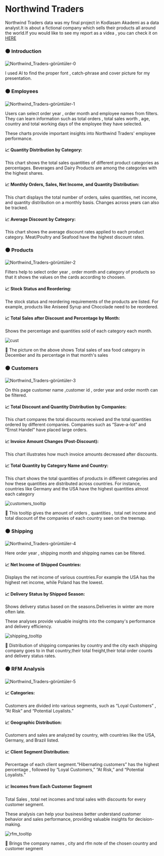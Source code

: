 # Northwind Traders

Northwind Traders data was my final project in Kodlasam Akademi as a data analyst.It is about a fictional company which sells their products all around the world.If you would like to see my report as a videa , you can check it on
[HERE](https://www.linkedin.com/feed/update/urn:li:activity:7249412523563614209/)

### :black_circle: Introduction

![Northwind_Traders-görüntüler-0](https://github.com/user-attachments/assets/69e7a52c-3bbf-4519-ad50-2daa7780d484)

I used AI to find the proper font , catch-phrase and cover picture for my presentation.  

### :black_circle: Employees

![Northwind_Traders-görüntüler-1](https://github.com/user-attachments/assets/4ed2002f-d82a-41f6-831f-30e2f4c2d77c)

Users can select order year , order month and employee names from filters.
They can learn information such as total orders , total sales worth , age, country and total working days of the employee they have selected.

These charts provide important insights into Northwind Traders' employee performance.

#### :chart_with_upwards_trend: Quantity Distribution by Category: 
This chart shows the total sales quantities of different product categories as percentages. Beverages and Dairy Products are among the categories with the highest shares.
#### :chart_with_upwards_trend: Monthly Orders, Sales, Net Income, and Quantity Distribution: 
This chart displays the total number of orders, sales quantities, net income, and quantity distribution on a monthly basis. Changes across years can also be tracked.
#### :chart_with_upwards_trend: Average Discount by Category: 
This chart shows the average discount rates applied to each product category. Meat/Poultry and Seafood have the highest discount rates.

### :black_circle: Products

![Northwind_Traders-görüntüler-2](https://github.com/user-attachments/assets/8bd320f8-68f3-4578-9450-5dd50330cdc7)

Filters help to select order year , order month and category of products so that it shows the values on the cards according to choosen.

#### :chart_with_upwards_trend: Stock Status and Reordering: 
The stock status and reordering requirements of the products are listed. For example, products like Aniseed Syrup and Chocolade need to be reordered.

#### :chart_with_upwards_trend: Total Sales after Discount and Percentage by Month:
Shows the percentage and quantities sold of each category each month.
                                                                        
![cust](https://github.com/user-attachments/assets/ff3f3b83-b83e-4dd7-9fcb-02a28947a6f8) 

:round_pushpin: The picture on the above shows Total sales of sea food category in December and its percentage in that month's sales

### :black_circle: Customers

![Northwind_Traders-görüntüler-3](https://github.com/user-attachments/assets/a93981ba-27a7-49d8-b769-ad0fd0e9557e)

On this page customer name ,customer id , order year and order month can be filtered.

#### :chart_with_upwards_trend: Total Discount and Quantity Distribution by Companies: 
This chart compares the total discounts received and the total quantities ordered by different companies. Companies such as “Save-a-lot” and “Ernst Handel” have placed large orders.

#### :chart_with_upwards_trend: Invoice Amount Changes (Post-Discount): 
This chart illustrates how much invoice amounts decreased after discounts.

#### :chart_with_upwards_trend: Total Quantity by Category Name and Country: 
This chart shows the total quantities of products in different categories and how these quantities are distributed across countries. For instance, countries like Germany and the USA have the highest quantities almost each category

![customers_tooltip](https://github.com/user-attachments/assets/087cfa1d-c814-4952-9a8d-764f502328d8)

:round_pushpin: This tooltip gives the amount of orders , quantities , total net income and total discount of the companies of each country seen on the treemap.

### :black_circle: Shipping

![Northwind_Traders-görüntüler-4](https://github.com/user-attachments/assets/3c187024-729a-47c5-9fd1-a40cff29c00e)

Here order year , shipping month and shipping names can be filtered.

#### :chart_with_upwards_trend: Net Income of Shipped Countries:
Displays the net income of various countries.For example the USA has the highest net income, while Poland has the lowest.

#### :chart_with_upwards_trend: Delivery Status by Shipped Season:
Shows delivery status based on the seasons.Deliveries in winter are more often late.

These analyses provide valuable insights into the company's performance and delivery efficiency.

![shipping_tooltip](https://github.com/user-attachments/assets/79e730b2-e4b0-47ab-99da-bc9a9d028875)

:round_pushpin: Distribution of shipping companies by country and the city each shipping company goes to in that country,their total freight,their total order counts and delivery status rates.

### :black_circle: RFM Analysis

![Northwind_Traders-görüntüler-5](https://github.com/user-attachments/assets/4689ca3a-8944-494f-acba-e9e95e6867ed)

#### :chart_with_upwards_trend: Categories: 
Customers are divided into various segments, such as “Loyal Customers” , “At Risk” and “Potential Loyalists.”

#### :chart_with_upwards_trend: Geographic Distribution: 
Customers and sales are analyzed by country, with countries like the USA, Germany, and Brazil listed.

#### :chart_with_upwards_trend: Client Segment Distribution:
Percentage of each client segment.“Hibernating customers” has the highest percentage , followed by “Loyal Customers,” “At Risk,” and “Potential Loyalists.”

#### :chart_with_upwards_trend: Incomes from Each Customer Segment
Total Sales , total net incomes and total sales with discounts for every customer segment.

These analysis can help your business better understand customer behavior and sales performance, providing valuable insights for decision-making.

![rfm_tooltip](https://github.com/user-attachments/assets/cf209b36-8541-4389-8b43-2d36027649c2)

:round_pushpin: Brings the company names , city and rfm note of the chosen country and customer segment


